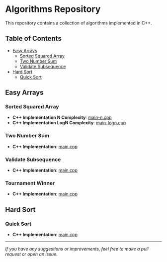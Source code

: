 # Algorithms Repository

This repository contains a collection of algorithms implemented in C++.

## Table of Contents

- [Easy Arrays](#easy-arrays)
  - [Sorted Squared Array](#sorted-squared-array)
  - [Two Number Sum](#two-number-sum)
  - [Validate Subsequence](#validate-subsequence)
- [Hard Sort](#hard-sort)
  - [Quick Sort](#quick-sort)

## Easy Arrays

### Sorted Squared Array

- **C++ Implementation N Complexity**: [main-n.cpp](./easy/arrays/sorted-squared-array/main-n.cpp)
- **C++ Implementation LogN Complexity**: [main-logn.cpp](./easy/arrays/sorted-squared-array/main-logn.cpp)

### Two Number Sum

- **C++ Implementation**: [main.cpp](./easy/arrays/two-number-sum/main.cpp)

### Validate Subsequence

- **C++ Implementation**: [main.cpp](./easy/arrays/validate-subsequence/main.cpp)

### Tournament Winner

- **C++ Implementation**: [main.cpp](./easy/arrays/tournament-winner/main.cpp)

## Hard Sort

### Quick Sort

- **C++ Implementation**: [main.cpp](./hard/sort/quick-sort/main.cpp)

---

_If you have any suggestions or improvements, feel free to make a pull request or open an issue._
